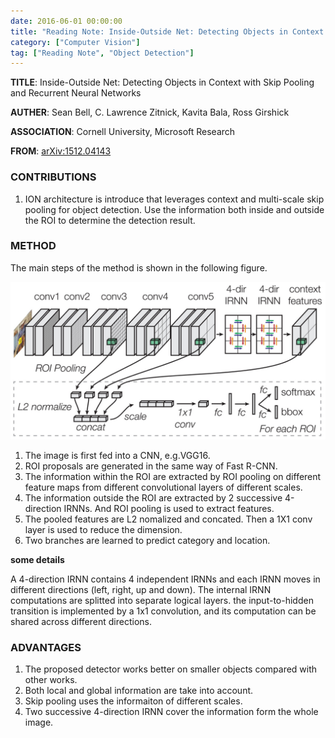 ```yaml
---
date: 2016-06-01 00:00:00
title: "Reading Note: Inside-Outside Net: Detecting Objects in Context with Skip Pooling and Recurrent Neural Networks"
category: ["Computer Vision"]
tag: ["Reading Note", "Object Detection"]
---
```


**TITLE**: Inside-Outside Net: Detecting Objects in Context with Skip Pooling and Recurrent Neural Networks

**AUTHER**: Sean Bell, C. Lawrence Zitnick, Kavita Bala, Ross Girshick

**ASSOCIATION**: Cornell University, Microsoft Research

**FROM**: [arXiv:1512.04143](http://arxiv.org/abs/1512.04143)

### CONTRIBUTIONS ###

1. ION architecture is introduce that leverages context and multi-scale skip pooling for object detection. Use the information both inside and outside the ROI to determine the detection result.

### METHOD ###

The main steps of the method is shown in the following figure.

<img class="img-responsive center-block" src="https://raw.githubusercontent.com/joshua19881228/my_blogs/master/Computer_Vision/Reading_Note/figures/ION.jpg" alt="" width="640"/>

1. The image is first fed into a CNN, e.g.VGG16.
2. ROI proposals are generated in the same way of Fast R-CNN.
3. The information within the ROI are extracted by ROI pooling on different feature maps from different convolutional layers of different scales.
4. The information outside the ROI are extracted by 2 successive 4-direction IRNNs. And ROI pooling is used to extract features.
5. The pooled features are L2 nomalized and concated. Then a 1X1 conv layer is used to reduce the dimension.
6. Two branches are learned to predict category and location.


**some details**

A 4-direction IRNN contains 4 independent IRNNs and each IRNN moves in different directions (left, right, up and down). The internal IRNN computations are splitted into separate logical layers. the input-to-hidden transition is implemented by a 1x1 convolution, and its computation can be shared across different directions.

### ADVANTAGES ###

1. The proposed detector works better on smaller objects compared with other works.
2. Both local and global information are take into account.
3. Skip pooling uses the informaiton of different scales.
4. Two successive 4-direction IRNN cover the information form the whole image.

